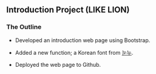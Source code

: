 ## Introduction Project (LIKE LION)
### The Outline
* Developed an introduction web page using Bootstrap.

* Added a new function; a Korean font from [눈누](https://noonnu.cc/).

* Deployed the web page to Github.